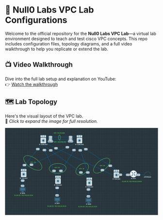 # 🧠 Null0 Labs VPC Lab Configurations
Welcome to the official repository for the **Null0 Labs VPC Lab**—a virtual lab environment designed to teach and test cisco VPC concepts. This repo includes configuration files, topology diagrams, and a full video walkthrough to help you replicate or extend the lab.

## 📺 Video Walkthrough

Dive into the full lab setup and explanation on YouTube:  
👉 [Watch the walkthrough](https://youtu.be/8p9Fballx9M?si=LzpzqZAN6gIaxM6A)

## 🗺️ Lab Topology

Here's the visual layout of the VPC lab.  
📌 _Click to expand the image for full resolution._

![VPC Lab Topology](topology.png)
